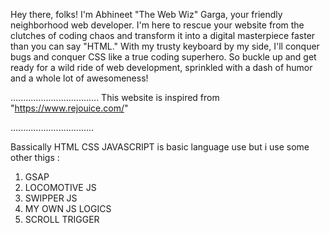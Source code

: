 Hey there, folks! I'm Abhineet "The Web Wiz" Garga, your friendly neighborhood web developer. I'm here to rescue your website from the clutches of coding chaos and transform it into a digital masterpiece faster than you can say "HTML." With my trusty keyboard by my side, I'll conquer bugs and conquer CSS like a true coding superhero. So buckle up and get ready for a wild ride of web development, sprinkled with a dash of humor and a whole lot of awesomeness!

...................................
This website is inspired from "https://www.rejouice.com/"

.................................

Bassically HTML CSS JAVASCRIPT is basic language use but i use some other thigs :
1) GSAP
2) LOCOMOTIVE JS
3) SWIPPER JS
4) MY OWN JS LOGICS
5) SCROLL TRIGGER
